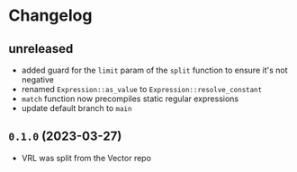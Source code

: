 # Changelog

## unreleased
- added guard for the `limit` param of the `split` function to ensure it's not negative
- renamed `Expression::as_value` to `Expression::resolve_constant`
- `match` function now precompiles static regular expressions
- update default branch to `main`

## `0.1.0` (2023-03-27)
- VRL was split from the Vector repo

